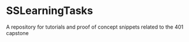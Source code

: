 # SSLearningTasks
A repository for tutorials and proof of concept snippets related to the 401 capstone
